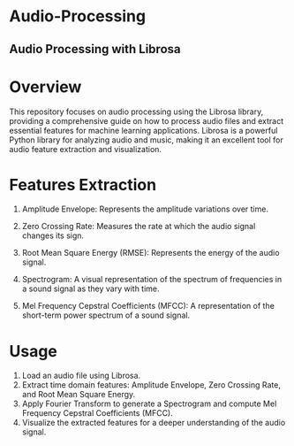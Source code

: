 # Audio-Processing

## Audio Processing with Librosa

# Overview

This repository focuses on audio processing using the Librosa library, providing a comprehensive guide on how to process audio files and extract essential features for machine learning applications. Librosa is a powerful Python library for analyzing audio and music, making it an excellent tool for audio feature extraction and visualization.

# Features Extraction

1. Amplitude Envelope: Represents the amplitude variations over time.

2. Zero Crossing Rate: Measures the rate at which the audio signal changes its sign.

3. Root Mean Square Energy (RMSE): Represents the energy of the audio signal.

4. Spectrogram: A visual representation of the spectrum of frequencies in a sound signal as they vary with time.

5. Mel Frequency Cepstral Coefficients (MFCC): A representation of the short-term power spectrum of a sound signal.

# Usage

1. Load an audio file using Librosa.
2. Extract time domain features: Amplitude Envelope, Zero Crossing Rate, and Root Mean Square Energy.
3. Apply Fourier Transform to generate a Spectrogram and compute Mel Frequency Cepstral Coefficients (MFCC).
4. Visualize the extracted features for a deeper understanding of the audio signal.
